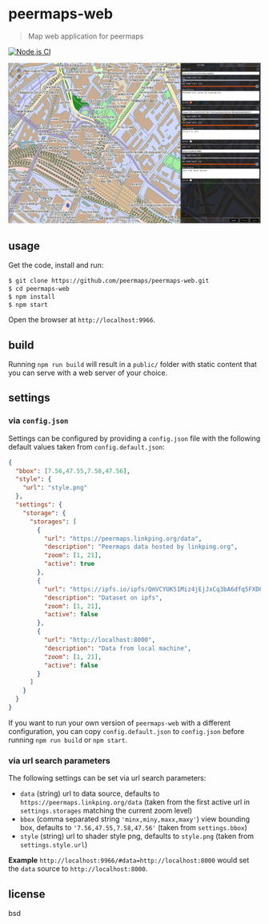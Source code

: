 # peermaps-web

> Map web application for peermaps

[![Node.js CI](https://github.com/peermaps/peermaps-web/actions/workflows/node.js.yml/badge.svg)](https://github.com/peermaps/peermaps-web/actions/workflows/node.js.yml)

![image](image.png)

## usage

Get the code, install and run:

```
$ git clone https://github.com/peermaps/peermaps-web.git
$ cd peermaps-web
$ npm install
$ npm start
```

Open the browser at `http://localhost:9966`.

## build

Running `npm run build` will result in a `public/` folder with static content that you can serve with a web server of your choice.

## settings

### via `config.json`

Settings can be configured by providing a `config.json` file with the following default values taken from `config.default.json`:

```json
{
  "bbox": [7.56,47.55,7.58,47.56],
  "style": {
    "url": "style.png"
  },
  "settings": {
    "storage": {
      "storages": [
        {
          "url": "https://peermaps.linkping.org/data",
          "description": "Peermaps data hosted by linkping.org",
          "zoom": [1, 21],
          "active": true
        },
        {
          "url": "https://ipfs.io/ipfs/QmVCYUK51Miz4jEjJxCq3bA6dfq5FXD6s2EYp6LjHQhGmh",
          "description": "Dataset on ipfs",
          "zoom": [1, 21],
          "active": false
        },
        {
          "url": "http://localhost:8000",
          "description": "Data from local machine",
          "zoom": [1, 21],
          "active": false
        }
      ]
    }
  }
}
```

If you want to run your own version of `peermaps-web` with a different configuration, you can copy `config.default.json` to `config.json` before running `npm run build` or `npm start`.

### via url search parameters

The following settings can be set via url search parameters:

* `data` (string) url to data source, defaults to `https://peermaps.linkping.org/data` (taken from the first active url in `settings.storages` matching the current zoom level)
* `bbox` (comma separated string `'minx,miny,maxx,maxy'`) view bounding box, defaults to `'7.56,47.55,7.58,47.56'` (taken from `settings.bbox`)
* `style` (string) url to shader style png, defaults to `style.png` (taken from `settings.style.url`)

**Example** `http://localhost:9966/#data=http://localhost:8000` would set the `data` source to `http://localhost:8000`.

## license

bsd
